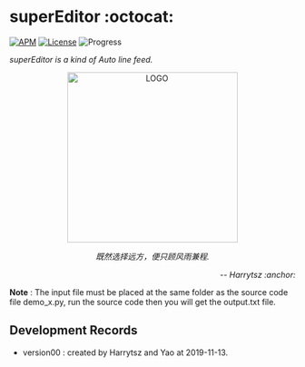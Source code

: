# superEditor :octocat:

[![APM](https://img.shields.io/apm/l/vim-mode.svg?style=plastic)](https://www.apache.org/licenses/LICENSE-2.0)
[![License](https://img.shields.io/badge/harrytsz-superEditor-<brightgreen>.svg)](https://blog.csdn.net/Harrytsz)
![Progress](http://progressed.io/bar/1)


<div>
<p align="left">
	<em>superEditor is a kind of Auto line feed.</em>
</p>
<p align="center">
	<img src="https://ae01.alicdn.com/kf/H085d2afdc83c4762a24898d639838060d.jpg" alt="LOGO" width="300" height="300">
	<p align="center">
		<em>既然选择远方，便只顾风雨兼程.</em>
		<p align="right">
			<em>-- Harrytsz :anchor:</em>
		</p>
	</p>
</p>

</div>

**Note** : The input file must be placed at the same folder as the source code file demo_x.py, run the source code then you will get the output.txt file.

## Development Records

- version00 : created by Harrytsz and Yao at 2019-11-13.

